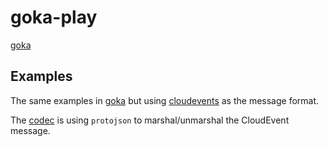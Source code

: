 # goka-play

[goka](https://github.com/lovoo/goka)

## Examples

The same examples in [goka](https://github.com/lovoo/goka/tree/master/examples) but using  [cloudevents](https://github.com/cloudevents/sdk-go/tree/main/binding/format/protobuf/v2/pb)  as the message format.  

The [codec](./internal/codec/cloud-events.go) is using ```protojson``` to marshal/unmarshal the CloudEvent message.  
